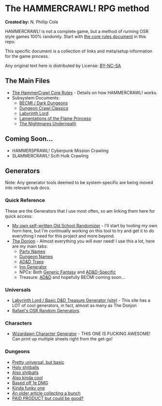 # The HAMMERCRAWL! RPG method  

**Created by:** N. Phillip Cole

HAMMERCRAWL! is not a complete game, but a method of running OSR style games 100% randomly. Start with [the core rules document](./Core_Rules.md) in this repo.

This specific document is a collection of links and meta/setup information for the game process.

Any original text here is distributed by License: [BY-NC-SA](https://creativecommons.org/licenses/by-nc-sa/4.0/)

## The Main Files

* [The HammerCrawl Core Rules](./Core_Rules.md) - Details on how HAMMERCRAWL! works.
* Subsystem Documents:
	- [BECMI / Dark Dungeons](./hc_becmi.md)
	- [Dungeon Crawl Classics](./hc_dcc.md)
	- [Labyrinth Lord](./hc_lablord.md)
	- [Lamentations of the Flame Princess](./hc_lotfp.md)
	- [The Nightmares Underneath](./hc_tnu.md)


## Coming Soon...

* HAMMERSPRAWL! Cyberpunk Mission Crawling
* SLAMMERCRAWL! Scifi Hulk Crawling

## Generators

Note: Any generator tools deemed to be system-specific are being moved into relevant sub docs.

### Quick Reference

These are the Generators that I use most often, so am linking them here for quick access:

* [My own self-written Old School Randomizer](https://github.com/nonplayer/OldSchoolCharGen) - I'll start by tooting my own horn here, but I'm continually working on this tool to try and get it to do everything I need for this project and more beyond.
* [The Donjon](https://donjon.bin.sh/) - Almost everything you will ever need! I use this a lot, here are my main tabs:
	- [Party Names](http://donjon.bin.sh/fantasy/name/#type=setting;setting=Party)
	- [Dungeon Names](http://donjon.bin.sh/fantasy/name/#type=setting;setting=Dungeon)
	- [AD&D Traps](http://donjon.bin.sh/adnd/random/#type=trap;level=Level%20I)
	- [Inn Generator](http://donjon.bin.sh/fantasy/inn/)
	- NPCs: Both [Generic Fantasy](http://donjon.bin.sh/fantasy/random/#type=npc) and [AD&D-Specific](http://donjon.bin.sh/adnd/random/#type=npc)
	- Treasure: [AD&D](http://donjon.bin.sh/adnd/treasure/) and hopefully BECMI coming soon...


### Universals

* [Labyrinth Lord / Basic D&D Treasure Generator (site)](http://www.mithrilandmages.com/utilities//LLTreasure.php) - This site has a LOT of cool generators, in fact, almost as many as The Donjon
* [Rafael's OSR Random Generators](http://www.rafaelchandler.com/osr.html)

### Characters

* [Wizardawn Character Generator](http://wizardawn.and-mag.com/tool_bxadvg.php) - THIS ONE IS FUCKING AWESOME! Can print up multiple sheets right from the get-go!


### Dungeons

* [Pretty universal, but basic](http://www.gozzys.com/dungeon-maps)
* [Holy shitballs](https://donjon.bin.sh/adnd/dungeon/)
* [Also shitballs](https://donjon.bin.sh/fantasy/dungeon/)
* [Also kinda cool](http://rpg20.com/dungeonGen.php)
* [Based off 1e DMG](http://www.dizzydragon.net/adventuregenerator/gen)
* [Kinda funky one](http://www.apolitical.info/webgame/dungeon/index2?mode=2)
* [An older article collecting a bunch](http://inkwellideas.com/advice/random-dungeon-generators-reviewed/)
* [PAID PRODUCT but could be good?](http://www.mapmage.com/mapmage.html)

